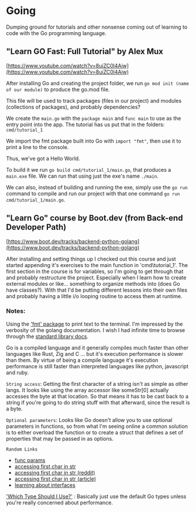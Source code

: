 # Going

Dumping ground for tutorials and other nonsense coming out of learning to code with the Go programming language.

## "Learn GO Fast: Full Tutorial" by Alex Mux

[https://www.youtube.com/watch?v=8uiZC0l4Ajw](https://www.youtube.com/watch?v=8uiZC0l4Ajw)

After installing Go and creating the project folder, we run `go mod init (name of our module)` to produce the go.mod file.

This file will be used to track packages (files in our project) and modules (collections of packages), and probably dependencies?

We create the `main.go` with the `package main` and `func main` to use as the entry point into the app. The tutorial has us put that in the folders: `cmd/tutorial_1`

We import the fmt package built into Go with `import "fmt"`, then use it to print a line to the console.

Thus, we've got a Hello World.

To build it we run `go build cmd/tutorial_1/main.go`, that produces a `main.exe` file.
We can run that using just the exe's name `./main`.

We can also, instead of building and running the exe, simply use the `go run` command to compile and run our project with that one command `go run cmd/tutorial_1/main.go`.

## "Learn Go" course by Boot.dev (from Back-end Developer Path)

[https://www.boot.dev/tracks/backend-python-golang](https://www.boot.dev/tracks/backend-python-golang)

After installing and setting things up I checked out this course and just started appending it's exercises to the main function in 'cmd\tutorial_1'. The first section in the course is for variables, so I'm going to get through that and probably restructure the project. Especially when I learn how to create external modules or like... something to organize methods into (does Go have classes?). With that I'd be putting different lessons into their own files and probably having a little i/o looping routine to access them at runtime.

### Notes: 

Using the ['fmt' package](https://pkg.go.dev/fmt) to print text to the terminal. I'm impressed by the verbosity of the golang documentation. I wish I had infinite time to browse through the [standard library docs](https://pkg.go.dev/std).

Go is a compiled language and it generally compiles much faster than other languages like Rust, Zig and C ... but it's execution performance is slower than them. By virtue of being a compile language it's execution performance is still faster than interpreted languages like python, javascript and ruby.

``String access``: Getting the first character of a string isn't as simple as other langs. It looks like using the array accessor like someStr[0] actually accesses the byte at that location. So that means it has to be cast back to a string if you're going to do string stuff with that afterward, since the result is a byte.

``Optional parameters``: Looks like Go doesn't allow you to use optional parameters in functions, so from what I'm seeing online a common solution is to either overload the function or to create a struct that defines a set of properties that may be passed in as options.

``Random Links``
- [func params](https://www.w3schools.com/go/go_function_parameters.php)
- [accessing first char in str](https://www.bacancytechnology.com/qanda/golang/idiomatic-go-equivalent-of-cs-ternary-operator)
- [accessing first char in str (reddit)](https://www.reddit.com/r/golang/comments/krxahr/how_do_i_make_optional_function_parameter_in_go/)
- [accessing first char in str (article)](https://tipseason.com/how-to-get-first-character-in-string-golang/)
- [learning about interfaces](https://go.dev/doc/effective_go#interfaces)

['Which Type Should I Use?'](https://www.boot.dev/lessons/98e60d90-0111-4626-a690-70124be1e0ba) : Basically just use the default Go types unless you're really concerned about performance. 